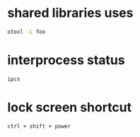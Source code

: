 # shared libraries uses
```sh
otool -L foo
```

# interprocess status
```sh
ipcs
```

# lock screen shortcut
```sh
ctrl + shift + power
```
